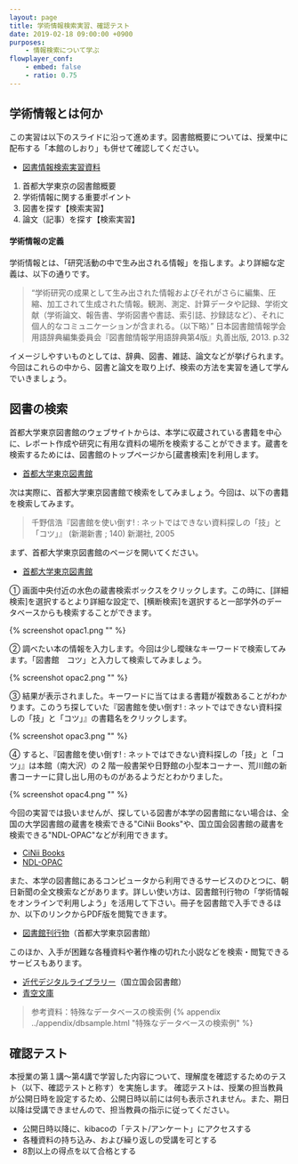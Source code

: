 ```yaml
---
layout: page
title: 学術情報検索実習、確認テスト
date: 2019-02-18 09:00:00 +0900
purposes:
    - 情報検索について学ぶ
flowplayer_conf:
    - embed: false
    - ratio: 0.75
---
```



学術情報とは何か
--------------------
この実習は以下のスライドに沿って進めます。図書館概要については、授業中に配布する「本館のしおり」も併せて確認してください。

-   [図書情報検索実習資料](pc_libraly_2019.pdf)

1.  首都大学東京の図書館概要
1.  学術情報に関する重要ポイント
1.  図書を探す【検索実習】
1.  論文（記事）を探す【検索実習】

#### 学術情報の定義

 学術情報とは、「研究活動の中で生み出される情報」を指します。より詳細な定義は、以下の通りです。

 >“学術研究の成果として生み出された情報およびそれがさらに編集、圧縮、加工されて生成された情報。観測、測定、計算データや記録、学術文献（学術論文、報告書、学術図書や書誌、索引誌、抄録誌など）、それに個人的なコミュニケーションが含まれる。（以下略）”
 >日本図書館情報学会用語辞典編集委員会『図書館情報学用語辞典第4版』丸善出版, 2013. p.32

 イメージしやすいものとしては、辞典、図書、雑誌、論文などが挙げられます。今回はこれらの中から、図書と論文を取り上げ、検索の方法を実習を通して学んでいきましょう。


図書の検索
--------------------

首都大学東京図書館のウェブサイトからは、本学に収蔵されている書籍を中心に、レポート作成や研究に有用な資料の場所を検索することができます。蔵書を検索するためには、図書館のトップページから[蔵書検索]を利用します。

-   [首都大学東京図書館](http://www.lib.tmu.ac.jp/)


次は実際に、首都大学東京図書館で検索をしてみましょう。今回は、以下の書籍を検索してみます。

> 千野信浩『図書館を使い倒す! : ネットではできない資料探しの「技」と「コツ」』 (新潮新書 ; 140) 新潮社, 2005

まず、首都大学東京図書館のページを開いてください。

-   [首都大学東京図書館](http://www.lib.tmu.ac.jp/)

&#9312; 画面中央付近の水色の蔵書検索ボックスをクリックします。この時に、[詳細検索]を選択するとより詳細な設定で、[横断検索]を選択すると一部学外のデータベースからも検索することができます。


{% screenshot opac1.png "" %}

&#9313; 調べたい本の情報を入力します。今回は少し曖昧なキーワードで検索してみます。「図書館　コツ」と入力して検索してみましょう。

{% screenshot opac2.png "" %}

&#9314; 結果が表示されました。キーワードに当てはまる書籍が複数あることがわかります。このうち探していた『図書館を使い倒す! : ネットではできない資料探しの「技」と「コツ」』の書籍名をクリックします。

{% screenshot opac3.png "" %}

&#9315; すると、『図書館を使い倒す! : ネットではできない資料探しの「技」と「コツ」』は本館（南大沢）の 2 階一般書架や日野館の小型本コーナー、荒川館の新書コーナーに貸し出し用のものがあるようだとわかりました。

{% screenshot opac4.png "" %}

今回の実習では扱いませんが、探している図書が本学の図書館にない場合は、全国の大学図書館の蔵書を検索できる"CiNii Books"や、国立国会図書館の蔵書を検索できる"NDL-OPAC"などが利用できます。
 
-   [CiNii Books](http://ci.nii.ac.jp/books/)
-   [NDL-OPAC](http://opac.ndl.go.jp/)

また、本学の図書館にあるコンピュータから利用できるサービスのひとつに、朝日新聞の全文検索などがあります。詳しい使い方は、図書館刊行物の「学術情報をオンラインで利用しよう」を活用して下さい。冊子を図書館で入手できるほか、以下のリンクからPDF版を閲覧できます。
  
-   [図書館刊行物](http://www.lib.tmu.ac.jp/publication.html)（首都大学東京図書館）

このほか、入手が困難な各種資料や著作権の切れた小説などを検索・閲覧できるサービスもあります。
 
-   [近代デジタルライブラリー](http://kindai.ndl.go.jp/)（国立国会図書館）
-   [青空文庫](http://www.aozora.gr.jp/)

>参考資料：特殊なデータベースの検索例
>{% appendix ../appendix/dbsample.html "特殊なデータベースの検索例" %}

確認テスト
--------------------

本授業の第１講～第4講で学習した内容について、理解度を確認するためのテスト（以下、確認テストと称す）を実施します。
確認テストは、授業の担当教員が公開日時を設定するため、公開日時以前には何も表示されません。また、期日以降は受講できませんので、担当教員の指示に従ってください。
-  公開日時以降に、kibacoの「テスト/アンケート」にアクセスする
-  各種資料の持ち込み、および繰り返しの受講を可とする
-  8割以上の得点を以て合格とする